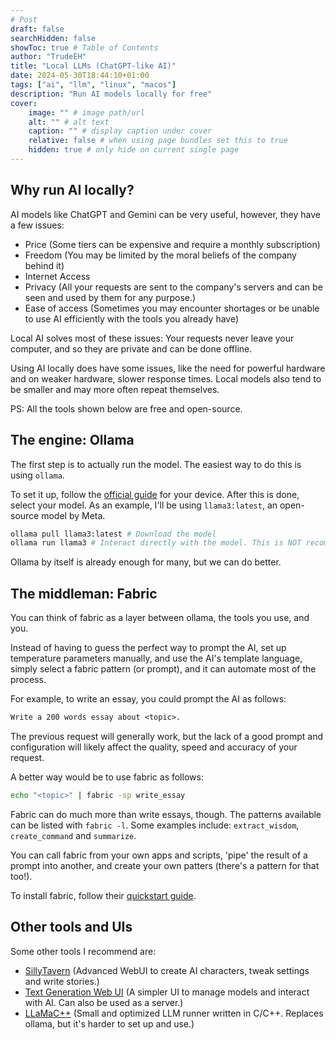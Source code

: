 ```yaml
---
# Post
draft: false
searchHidden: false
showToc: true # Table of Contents
author: "TrudeEH"
title: "Local LLMs (ChatGPT-like AI)"
date: 2024-05-30T18:44:10+01:00
tags: ["ai", "llm", "linux", "macos"]
description: "Run AI models locally for free"
cover:
    image: "" # image path/url
    alt: "" # alt text
    caption: "" # display caption under cover
    relative: false # when using page bundles set this to true
    hidden: true # only hide on current single page
---
```


## Why run AI locally?

AI models like ChatGPT and Gemini can be very useful, however, they have a few issues:

- Price (Some tiers can be expensive and require a monthly subscription)
- Freedom (You may be limited by the moral beliefs of the company behind it)
- Internet Access
- Privacy (All your requests are sent to the company's servers and can be seen and used by them for any purpose.)
- Ease of access (Sometimes you may encounter shortages or be unable to use AI efficiently with the tools you already have)

Local AI solves most of these issues: Your requests never leave your computer, and so they are private and can be done offline.

Using AI locally does have some issues, like the need for powerful hardware and on weaker hardware, slower response times. Local models also tend to be smaller and may more often repeat themselves.

PS: All the tools shown below are free and open-source.

## The engine: Ollama

The first step is to actually run the model. The easiest way to do this is using `ollama`.

To set it up, follow the [official guide](https://ollama.com/download) for your device.
After this is done, select your model. As an example, I'll be using `llama3:latest`, an open-source model by Meta.

```sh
ollama pull llama3:latest # Download the model
ollama run llama3 # Interact directly with the model. This is NOT recommended.
```

Ollama by itself is already enough for many, but we can do better.

## The middleman: Fabric

You can think of fabric as a layer between ollama, the tools you use, and you.

Instead of having to guess the perfect way to prompt the AI, set up temperature parameters manually, and use the AI's template language, simply select a fabric pattern (or prompt), and it can automate most of the process.

For example, to write an essay, you could prompt the AI as follows:

```txt
Write a 200 words essay about <topic>.
```

The previous request will generally work, but the lack of a good prompt and configuration will likely affect the quality, speed and accuracy of your request.

A better way would be to use fabric as follows:

```sh
echo "<topic>" | fabric -sp write_essay
```

Fabric can do much more than write essays, though. The patterns available can be listed with `fabric -l`. Some examples include: `extract_wisdom`, `create_command` and `summarize`.

You can call fabric from your own apps and scripts, 'pipe' the result of a prompt into another, and create your own patters (there's a pattern for that too!).

To install fabric, follow their [quickstart guide](https://github.com/danielmiessler/fabric?tab=readme-ov-file#quickstart).

## Other tools and UIs

Some other tools I recommend are:

- [SillyTavern](https://sillytavernai.com/) (Advanced WebUI to create AI characters, tweak settings and write stories.)
- [Text Generation Web UI](https://github.com/oobabooga/text-generation-webui) (A simpler UI to manage models and interact with AI. Can also be used as a server.)
- [LLaMaC++](https://github.com/ggerganov/llama.cpp) (Small and optimized LLM runner written in C/C++. Replaces ollama, but it's harder to set up and use.)
